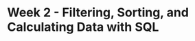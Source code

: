 # Week 2 - Filtering, Sorting, and Calculating Data with SQL

<!-- START doctoc generated TOC please keep comment here to allow auto update -